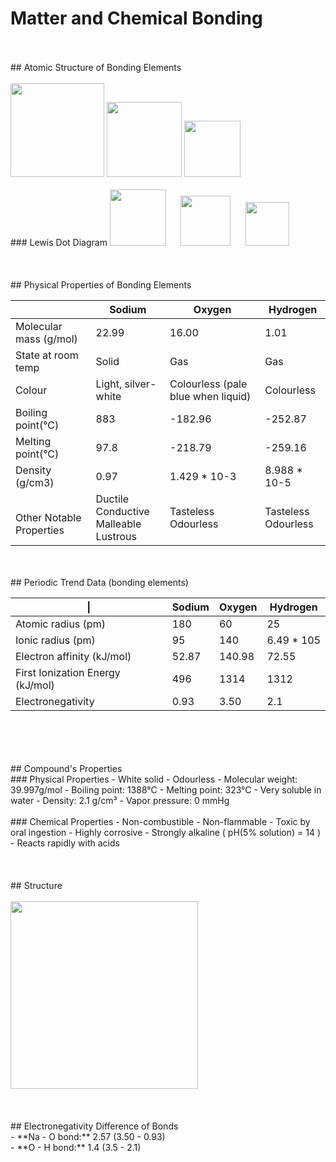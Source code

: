 # Matter and Chemical Bonding
<br>
<br>
## Atomic Structure of Bonding Elements
<br>
<br>
<img src="https://upload.wikimedia.org/wikipedia/commons/thumb/8/87/Electron_shell_011_Sodium_-_no_label.svg/240px-Electron_shell_011_Sodium_-_no_label.svg.png" width="150"/> <img src="https://useruploads.socratic.org/49kBkbYKRkeES4XK0hUF_1000px-Electron_shell_008_Oxygen_-_no_label.svg.png" width="120"/> <img src="https://textimgs.s3.amazonaws.com/BLchem/hell-001-hydrogen-no-label.svg" width="90"/> 
<br>
<br>
### Lewis Dot Diagram
<img src="https://upload.wikimedia.org/wikipedia/commons/thumb/4/4d/Lewis_dot_Na.svg/600px-Lewis_dot_Na.svg.png" width="90"/>&nbsp;&nbsp;&nbsp;&nbsp;&nbsp; <img src="https://useruploads.socratic.org/FP08LXCnTNK39AwhobDS_electron-dot-diagram-for-oxygen-excellent-design.png" width="80"/>&nbsp;&nbsp;&nbsp;&nbsp;&nbsp; <img src="https://www.differencebetween.com/wp-content/uploads/2019/12/Difference-Between-Lewis-Dot-Symbol-and-Lewis-Structure_1-e1575958868603.png" width="70"/> 
<br>
<br>
<br>
<br>
## Physical Properties of Bonding Elements

<table>
<thead>
  <tr>
    <th> </th>
    <th>Sodium</th>
    <th>Oxygen</th>
    <th>Hydrogen</th>
  </tr>
</thead>
<tbody>
  <tr>
    <td>Molecular mass (g/mol)</td>
    <td>22.99</td>
    <td>16.00</td>
    <td>1.01</td>
  </tr>
  <tr>
    <td>State at room temp</td>
    <td>Solid</td>
    <td>Gas</td>
    <td>Gas</td>
  </tr>
  <tr>
    <td>Colour</td>
    <td>Light, silver-white</td>
    <td>Colourless (pale blue when liquid)</td>
    <td>Colourless</td>
  </tr>
  <tr>
    <td>Boiling point(°C)</td>
    <td>883</td>
    <td>-182.96</td>
    <td>-252.87</td>
  </tr>
  <tr>
    <td>Melting point(°C)</td>
    <td>97.8</td>
    <td>-218.79</td>
    <td>-259.16</td>
  </tr>
  <tr>
    <td>Density (g/cm3)</td>
    <td>0.97</td>
    <td>1.429 * 10-3</td>
    <td>8.988 * 10-5</td>
  </tr>
  <tr>
    <td><br>Other Notable Properties<br></td>
    <td>Ductile<br>Conductive<br>Malleable<br>Lustrous</td>
    <td>Tasteless<br>Odourless</td>
    <td>Tasteless<br>Odourless</td>
  </tr>
</tbody>
</table>


<br>
<br>
## Periodic Trend Data (bonding elements)

<table>
<thead>
  <tr>
    <th>|</th>
    <th>Sodium</th>
    <th>Oxygen</th>
    <th>Hydrogen</th>
  </tr>
</thead>
<tbody>
  <tr>
    <td>Atomic radius (pm)</td>
    <td>180</td>
    <td>60</td>
    <td>25</td>
  </tr>
  <tr>
    <td>Ionic radius (pm)</td>
    <td>95</td>
    <td>140</td>
    <td>6.49 * 105</td>
  </tr>
  <tr>
    <td>Electron affinity (kJ/mol)</td>
    <td>52.87</td>
    <td>140.98</td>
    <td>72.55</td>
  </tr>
  <tr>
    <td>First Ionization Energy (kJ/mol)</td>
    <td>496</td>
    <td>1314</td>
    <td>1312</td>
  </tr>
  <tr>
    <td>Electronegativity</td>
    <td>0.93</td>
    <td>3.50</td>
    <td>2.1</td>
  </tr>
</tbody>
</table>

<br>
<br>
<br>
<br>
## Compound's Properties
<br>
### Physical Properties
- White solid
- Odourless
- Molecular weight: 39.997g/mol
- Boiling point: 1388°C
- Melting point: 323°C
- Very soluble in water
- Density: 2.1 g/cm³
- Vapor pressure: 0 mmHg
<br>
<br>
### Chemical Properties
- Non-combustible
- Non-flammable
- Toxic by oral ingestion
- Highly corrosive
- Strongly alkaline ( pH(5% solution) = 14 )
- Reacts rapidly with acids
<br>
<br>
<br>
<br>
## Structure
<br>
<br>
<img src="https://qph.fs.quoracdn.net/main-qimg-bbb68adfd373f178be86fbfb93f1e00c.webp" width="300"/>
<br>
<br>
<br>
<br>
## Electronegativity Difference of Bonds
<br>
- **Na - O bond:** 2.57 (3.50 - 0.93)
<br>
- **O - H bond:** 1.4 (3.5 - 2.1)


